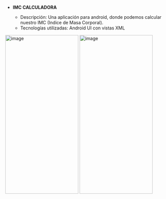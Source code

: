 - **IMC CALCULADORA**
                           
  - Descripción: Una aplicación para android, donde podemos calcular nuestro IMC (Indice de Masa Corporal). 
  - Tecnologías utilizadas: Android UI con vistas XML

<img src="https://github.com/DanielSerranoDev/ImcCalculator/assets/5658767/74537709-6b4d-4889-b051-fe8fcd9a5392" alt="image" style="width: 230px; height: 500px;" />
<img src="[https://github.com/DanielSerranoDev/ImcCalculator/assets/5658767/f35afebb-695f-4afa-8cb4-46c1a15695db](https://github.com/DanielSerranoDev/ImcCalculator/assets/5658767/7c2e4370-7988-49ff-a618-4192345e4cbc)" alt="image" style="width: 230px; height: 500px;" />
